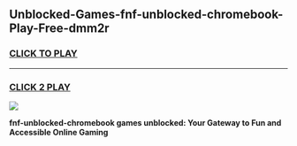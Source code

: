 
## Unblocked-Games-fnf-unblocked-chromebook-Play-Free-dmm2r
<h3>
<a href="https://premium76.site?title=fnf-unblocked-chromebook&ref=23A">CLICK TO PLAY</a></h3>
<hr>

<h3>
<a href="https://premium76.site?title=fnf-unblocked-chromebook&ref=23A">CLICK 2 PLAY</a>
  
</h3>

<a href="https://premium76.site?title=fnf-unblocked-chromebook&ref=23A"><img src="https://clearcache.store/games.png"></a>


**fnf-unblocked-chromebook games unblocked: Your Gateway to Fun and Accessible Online Gaming**
